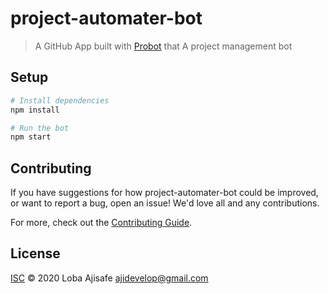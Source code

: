 # project-automater-bot

> A GitHub App built with [Probot](https://github.com/probot/probot) that A project management bot

## Setup

```sh
# Install dependencies
npm install

# Run the bot
npm start
```

## Contributing

If you have suggestions for how project-automater-bot could be improved, or want to report a bug, open an issue! We'd love all and any contributions.

For more, check out the [Contributing Guide](CONTRIBUTING.md).

## License

[ISC](LICENSE) © 2020 Loba Ajisafe <ajidevelop@gmail.com>
